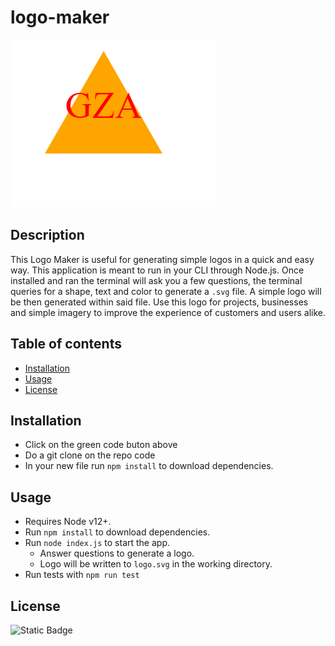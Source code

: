 # logo-maker
![triangle logo](assets/Screenshot%202024-04-20%20004238.png)

## Description
This Logo Maker is useful for generating simple logos in a quick and easy way. 
This application is meant to run in your CLI through Node.js. Once installed and ran the terminal will ask you a few questions, the terminal queries for a shape, text and color to generate a `.svg` file. A simple logo will be then generated within said file. Use this logo for projects, businesses and simple imagery to improve the experience of customers and users alike.

## Table of contents
- [Installation](#installation)
- [Usage](#usage)
- [License](#license)


## Installation
- Click on the green code buton above
- Do a git clone on the repo code
- In your new file run `npm install` to download dependencies.

## Usage

- Requires Node v12+.
- Run `npm install` to download dependencies.
- Run `node index.js` to start the app.
  - Answer questions to generate a logo.
  - Logo will be written to `logo.svg` in the working directory.
- Run tests with `npm run test`

## License
![Static Badge](https://img.shields.io/badge/license-MIT-blue)